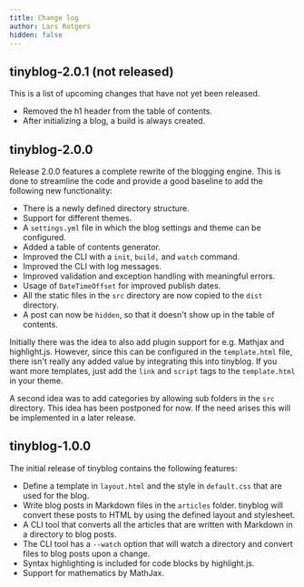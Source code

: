 ```yaml
---
title: Change log
author: Lars Rotgers
hidden: false
---
```


## tinyblog-2.0.1 (not released)

This is a list of upcoming changes that have not yet been released.

 * Removed the h1 header from the table of contents.
 * After initializing a blog, a build is always created.

## tinyblog-2.0.0

Release 2.0.0 features a complete rewrite of the blogging engine. This is done to streamline the code and provide a good baseline to add the following new functionality:

  * There is a newly defined directory structure.
  * Support for different themes.
  * A `settings.yml` file in which the blog settings and theme can be configured.
  * Added a table of contents generator.
  * Improved the CLI with a `init`, `build,` and `watch` command.
  * Improved the CLI with log messages.
  * Improved validation and exception handling with meaningful errors.
  * Usage of `DateTimeOffset` for improved publish dates.
  * All the static files in the `src` directory are now copied to the `dist` directory.
  * A post can now be `hidden`, so that it doesn't show up in the table of contents.

Initially there was the idea to also add plugin support for e.g. Mathjax and highlight.js. However, since this can be configured in the `template.html` file, there isn't really any added value by integrating this into tinyblog. If you want more templates, just add the `link` and `script` tags to the `template.html` in your theme.

A second idea was to add categories by allowing sub folders in the `src` directory. This idea has been postponed for now. If the need arises this will be implemented in a later release.

## tinyblog-1.0.0

The initial release of tinyblog contains the following features:
 
 * Define a template in `layout.html` and the style in `default.css` that are used for the blog.
 * Write blog posts in Markdown files in the `articles` folder. tinyblog will convert these posts to HTML by using the defined layout and stylesheet.
 * A CLI tool that converts all the articles that are written with Markdown in a directory to blog posts.
 * The CLI tool has a `--watch` option that will watch a directory and convert files to blog posts upon a change.
 * Syntax highlighting is included for code blocks by highlight.js.
 * Support for mathematics by MathJax.